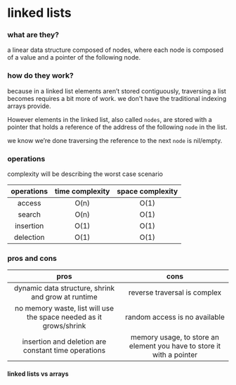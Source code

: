 # linked lists
### what are they?
a linear data structure composed of nodes, where each node is composed of a value and a pointer of the following node.

### how do they work?
because in a linked list elements aren’t stored contiguously, traversing a list becomes requires a bit more of work. we don't have the traditional indexing arrays provide.

However elements in the linked list, also called `nodes`, are stored with a pointer that holds a reference of the address of the following `node` in the list.

we know we’re done traversing the reference to the next `node` is nil/empty.

### operations
complexity will be describing the worst case scenario

|operations|time complexity|space complexity|
|:---:|:---:|:---:|
|access|O(n)|O(1)|
|search|O(n)|O(1)|
|insertion|O(1)|O(1)|
|delection|O(1)|O(1)|


### pros and cons
|pros|cons|
|:---:|:---:|
| dynamic data structure, shrink and grow at runtime | reverse traversal is complex |
| no memory waste, list will use the space needed as it grows/shrink | random access is no available |
| insertion and deletion are constant time operations | memory usage, to store an element you have to store it with a pointer |


#### linked lists vs arrays
